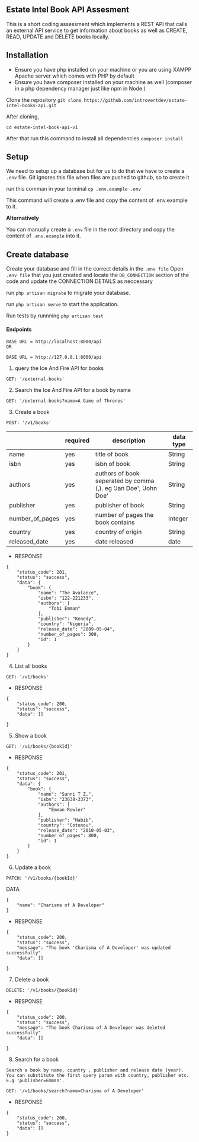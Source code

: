 ## Estate Intel Book API Assesment



This is a short coding assessment which implements a REST API that calls an external API service to get information about books as well as CREATE, READ, UPDATE and DELETE books locally.

## Installation

- Ensure you have php installed on your machine or you are using XAMPP Apache server which comes with PHP by default
- Ensure you have composer installed on your machine as well (composer in a php dependency manager just like npm in Node )

Clone the repository `git clone https://github.com/introvertdev/estate-intel-books-api.git`

After cloning, 
    
    cd estate-intel-book-api-v1
    
After that 
    run this command to install all dependencies `composer install` 
    
## Setup 
We need to setup up a database but for us to do that we have to create a `.env` file.
Git ignores this file when files are pushed to github, so to create it 

run this comman in your terminal `cp .env.example .env`

This command will create a .env file and copy the content of .env.example to it.

**Alternatively**

You can manually create a `.env` file in the root directory and copy the content of `.env.example` into it.

## Create database
Create your database and fill in the correct details in the `.env file`
Open `.env file` that you just created and locate the `DB_CONNECTION` section of the code and update the CONNECTION DETAILS as neccessary
    
run `php artisan migrate` to migrate your database.

run `php artisan serve` to start the application.

Run tests by runnning `php artisan test`

#### Endpoints
```
BASE URL = http://localhost:8000/api
OR

BASE URL = http://127.0.0.1:8000/api
```
1. query the Ice And Fire API for books

```
GET: '/external-books'
```

2. Search the Ice And Fire API for a book by name

```
GET: '/external-books?name=A Game of Thrones'
```

3. Create a book

```
POST: '/v1/books'
```

|   |  required |  description | data type |
|---|---|---|---|
|  name | yes  |  title of book  | String |
|  isbn | yes  |  isbn of book  | String |
|  authors | yes  |  authors of book seperated by comma (,). eg 'Jan Doe', 'John Doe' | String |
|  publisher |  yes |  publisher of book  | String |
|  number_of_pages | yes  | number of pages the book contains  | Integer |
|  country | yes  |  country of origin | String |
|  released_date | yes  | date released  |  date |


- RESPONSE
```
{
    "status_code": 201,
    "status": "success",
    "data": {
        "book": {
            "name": "The Avalance",
            "isbn": "122-221233",
            "authors": [
                "Tobi Emman"
            ],
            "publisher": "Kenedy",
            "country": "Nigeria",
            "release_date": "2009-05-04",
            "number_of_pages": 300,
            "id": 1
        }
    }
}
```
4. List all books

```
GET: '/v1/books'
```

- RESPONSE
```
{
    "status_code": 200,
    "status": "success",
    "data": []
    
}
```

5. Show a book

```
GET: '/v1/books/{bookId}'
```
- RESPONSE
```
{
    "status_code": 201,
    "status": "success",
    "data": {
        "book": {
            "name": "Sanni T Z.",
            "isbn": "23638-3373",
            "authors": [
                "Emman Rowler"
            ],
            "publisher": "Habib",
            "country": "Cotonou",
            "release_date": "2010-05-03",
            "number_of_pages": 800,
            "id": 1
        }
    }
}
```

6. Update a book

```
PATCH: '/v1/books/{bookId}'
```

DATA

```
{
    "name": "Charisma of A Developer"
}
```

- RESPONSE
```
{
    "status_code": 200,
    "status": "success",
    "message": "The book 'Charisma of A Developer' was updated successfully"
    "data": []
    
}
```

7. Delete a book
```
DELETE: '/v1/books/{bookId}'
```
- RESPONSE
```
{
    "status_code": 200,
    "status": "success",
    "message": "The book Charisma of A Developer was deleted successfully"
    "data": []
    
}
```

8. Search for a book
```
Search a book by name, country , publisher and release date (year). You can substitute the first query param with country, publisher etc. E.g 'publisher=Emman'.
```

```
GET: '/v1/books/search?name=Charisma of A Developer'
```

- RESPONSE
```
{
    "status_code": 200,
    "status": "success",
    "data": []    
}
```

